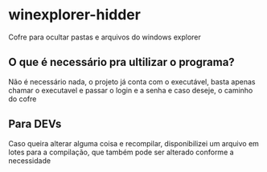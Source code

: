 # winexplorer-hidder
Cofre para ocultar pastas e arquivos do windows explorer
## O que é necessário pra ultilizar o programa?
Não é necessário nada, o projeto já conta com o executável, basta apenas chamar o executavel e passar o login e a senha e caso deseje, o caminho do cofre
## Para DEVs
Caso queira alterar alguma coisa e recompilar, disponibilizei um arquivo em lotes para a compilação, que também pode ser alterado conforme a necessidade
